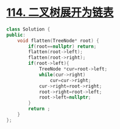 # [114. 二叉树展开为链表](https://leetcode-cn.com/problems/flatten-binary-tree-to-linked-list/)

```cpp
class Solution {
public:
    void flatten(TreeNode* root) {
        if(root==nullptr) return;
        flatten(root->left);
        flatten(root->right);
        if(root->left){
            TreeNode *cur=root->left;
            while(cur->right)
                cur=cur->right;
            cur->right=root->right;
            root->right=root->left;
            root->left=nullptr;
        }
        return ;
    }
};
```